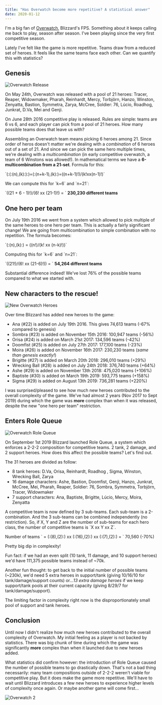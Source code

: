 ```yaml
---
title: "Has Overwatch become more repetitive? A statistical answer"
date: 2020-01-12
---
```


<script> MathJax = { loader: { load: ['input/asciimath', 'output/chtml'] } }; </script>
<script type="text/javascript" src="/js/mathjax/tex-chtml.js" id="MathJax-script" async></script>

I'm a big fan of [Overwatch][overwatch], Blizzard's FPS. Something about it
keeps calling me back to play, season after season. I've been playing since the
very first competitive season.

Lately I've felt like the game is more repetitive. Teams draw from a reduced
set of heroes. It feels like the same teams face each other. Can we quantify
this with statistics?

## Genesis

![Overwatch Release](/img/overwatch-release.jpg)

On May 24th, Overwatch was released with a pool of 21 heroes: Tracer, Reaper,
Widowmaker, Pharah, Reinhardt, Mercy, Torbjörn, Hanzo, Winston, Zenyatta,
Bastion, Symmetra, Zarya, McCree, Soldier: 76, Lúcio, Roadhog, Junkrat, D.Va,
Mei and Genji.

On June 28th 2016 competitive play is released. Rules are simple: teams
are 6 vs 6, and each player can pick from a pool of 21 heroes. How many
possible teams does that leave us with?

Assembling an Overwatch team means picking 6 heroes among 21. Since order of
heros doesn't matter we're dealing with a _combination_ of 6 heroes out of a
set of 21. And since we can pick the same hero multiple times, we're dealing
with a _multicombination_ (in early competitive overwatch, a team of 6
Winstons was allowed!). In mathematical terms we have a **6-multicombination
from a 21-set**. Formula for this:

\`(:(:(n),(k):):)=(:(n+k-1),(k):)=((n+k-1)!)/(k!xx(n-1)!)\`

We can compute this for \`k=6\` and \`n=21\`:

\`((21 + 6 - 1)!)/(6! xx (21-1)!) = \` **230,230 different teams**

## One hero per team
On July 19th 2016 we went from a system which allowed to pick multiple of the
same heroes to one hero per team. This is actually a fairly significant change!
We are going from multicombination to simple combination with no repetition.
The formula becomes:

\`(:(n),(k):) = ((n!)/(k! xx (n-k)!))\`

Computing this for \`k=6\` and \`n=21\`:

\`((21!)/(6! xx (21-6)!)) = \` **54,264 different teams**

Substantial difference indeed! We've lost 76% of the possible teams compared to what we started with.

## New characters to the rescue!

![New Overwatch Heroes](/img/overwatch-new-heroes.png)

Over time Blizzard has added new heroes to the game:

<ul>
<li>Ana (#22) is added on July 19th 2016. This gives 74,613 teams (<span class="down">-67%</span> compared to genesis)</li>
<li>Sombra (#23) is added on November 15th 2016: 100,947 teams (<span class="down">-56%</span>)</li>
<li>Orisa (#24) is added on March 21st 2017: 134,596 teams (<span class="down">-42%</span>)</li>
<li>Doomfist (#25) is added on July 27th 2017: 177,100 teams (<span class="down">-23%</span>)</li>
<li>Moira (#26) is added on November 16th 2017: 230,230 teams (<em>same than genesis exactly!</em>)</li>
<li>Brigitte (#27) is added on March 20th 2018: 296,010 teams (<span class="up">+29%</span>)</li>
<li>Wrecking Ball (#28) is added on July 24th 2018: 376,740 teams (<span class="up">+64%</span>)</li>
<li>Ashe (#29) is added on November 13th 2018: 475,020 teams (<span class="up">+106%</span>)</li>
<li>Baptiste (#30) is added on March 19th 2019: 593,775 teams (<span class="up">+158%</span>)</li>
<li>Sigma (#29) is added on August 13th 2019: 736,281 teams (<span class="up">+220%</span>)</li>
</ul>

I was surprised/pleased to see how much new heroes contributed to the overall
complexity of the game. We've had almost 2 years (Nov 2017 to Sept 2019) during
which the game was **more** complex than when it was released, despite the new
"one hero per team" restriction.

## Enters Role Queue

![Overwatch Role Queue](/img/overwatch-role-queue.jpg)

On September 1st 2019 Blizzard launched Role Queue, a system which enforces a
2-2-2 composition for competitive teams. 2 tank, 2 damage, and 2 support
heroes. How does this affect the possible teams? Let's find out.

The 31 heroes are divided as follow:
* 8 tank heroes: D.Va, Orisa, Reinhardt, Roadhog , Sigma, Winston, Wrecking Ball, Zarya
* 16 damage characters: Ashe, Bastion, Doomfist, Genji, Hanzo, Junkrat, McCree, Mei, Pharah, Reaper, Soldier: 76, Sombra, Symmetra, Torbjörn, Tracer, Widowmaker
* 7 support characters: Ana, Baptiste, Brigitte, Lúcio, Mercy, Moira, Zenyatta

A competitive team is now defined by 3 sub-teams. Each sub-team is a
2-combination. And the 3 sub-teams can be combined independently (no
restriction). So, if X, Y and Z are the number of sub-teams for each hero
class, the number of competitive teams is \`X xx Y xx Z\`.

Number of teams \` = (:(8),(2):) xx (:(16),(2):) xx (:(7),(2):) = \` 70,560 (-70%)

Pretty big dip in complexity!

Fun fact: if we had an even split (10 tank, 11 damage, and 10 support heroes) we'd have 111,375 possible teams instead of ~70k.

Another fun thought: to get back to the initial number of possible teams
(~230k), we'd need 5 extra heroes in support/tank (giving 10/16/10 for
tank/damage/support counts) or..._13 extra damage heroes_ if we keep support/tank
pools at their current capacity (giving 8/29/7 for tank/damage/support).

The limiting factor in complexity right now is the disproportionately small
pool of support and tank heroes.

## Conclusion

Until now I didn't realize how much new heroes contributed to the overall
complexity of Overwatch. My initial feeling as a player is not backed by
statistics. There was big chunk of time during which the game was significantly
**more** complex than when it launched due to new heroes added.

What statistics did confirm however: the introduction of Role Queue caused the
number of possible teams to go drastically down. That's not a bad thing
necessarily: many team compositions outside of 2-2-2 weren't viable for
competitive play. But it does make the game more repetitive. We'll have to wait
until Blizzard introduces a few new heroes to experience higher levels of
complexity once again. Or maybe another game will come first...

![Overwatch 2](/img/overwatch-2.jpg)

[overwatch]: https://playoverwatch.com
